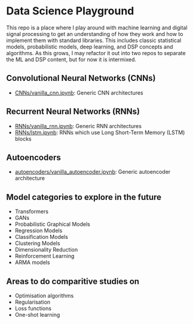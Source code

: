 # Data Science Playground

This repo is a place where I play around with machine learning and digital signal processing to get an understanding of how they work and how to implement them with standard libraries. This includes classic statistical models, probabilistic models, deep learning, and DSP concepts and algorithms. As this grows, I may refactor it out into two repos to separate the ML and DSP content, but for now it is intermixed.

## Convolutional Neural Networks (CNNs)

* [CNNs/vanilla_cnn.ipynb](CNNs/vanilla_cnn.ipynb): Generic CNN architectures

## Recurrent Neural Networks (RNNs)

* [RNNs/vanilla_rnn.ipynb](RNNs/vanilla_rnn.ipynb): Generic RNN architectures
* [RNNs/lstm.ipynb](RNNs/lstm.ipynb): RNNs which use Long Short-Term Memory (LSTM) blocks

## Autoencoders

* [autoencoders/vanilla_autoencoder.ipynb](autoencoders/vanilla_autoencoder.ipynb): Generic autoencoder architecture

## Model categories to explore in the future

* Transformers
* GANs
* Probabilistic Graphical Models
* Regression Models
* Classification Models
* Clustering Models
* Dimensionality Reduction
* Reinforcement Learning
* ARMA models

## Areas to do comparitive studies on

* Optimisation algorithms
* Regularisation
* Loss functions
* One-shot learning
